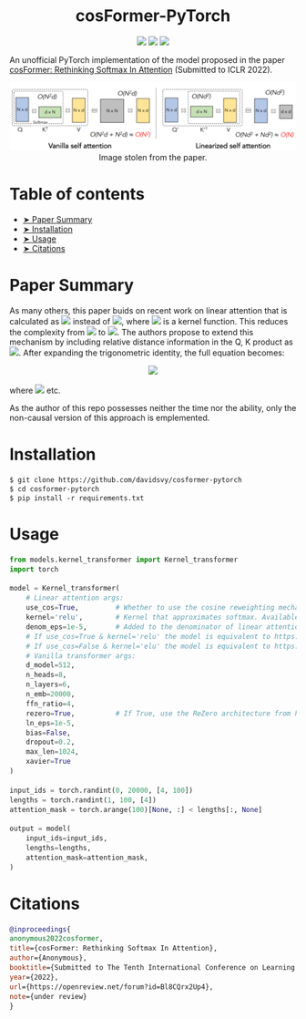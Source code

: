 <h1 align="center">
  <b>cosFormer-PyTorch</b><br>
</h1>

<p align="center">
      <a href="https://www.python.org/">
        <img src="https://img.shields.io/badge/python-3.7-blue.svg" /></a>
       <a href= "https://pytorch.org/">
        <img src="https://img.shields.io/badge/PyTorch-1.9-FF0000.svg" /></a>
       <a href= "https://github.com/davidsvy/cosformer-pytorch/blob/main/LICENSE">
        <img src="https://img.shields.io/badge/license-MIT-white.svg" /></a>
</p>

An unofficial PyTorch implementation of the model proposed in the paper [cosFormer: Rethinking Softmax In Attention](https://openreview.net/pdf?id=Bl8CQrx2Up4) (Submitted to ICLR 2022).



<p align="center">
  <img src="assets/matrix.png" />
  Image stolen from the paper.
</p>




Table of contents
===

<!--ts-->
  * [➤ Paper Summary](#paper-summary)
  * [➤ Installation](#installation)
  * [➤ Usage](#usage)
  * [➤ Citations](#citations)
<!--te-->

Paper Summary
===

As many others, this paper buids on recent work on linear attention that is calculated as <img src="https://render.githubusercontent.com/render/math?math=\phi(Q) \left(\phi(K)^T V\right)"> instead of <img src="https://render.githubusercontent.com/render/math?math=\text{softmax}\left(Q K^T\right)V">, where <img src="https://render.githubusercontent.com/render/math?math=\phi"> is a kernel function. This reduces the complexity from <img src="https://render.githubusercontent.com/render/math?math=\mathcal{O}(N^2 D)"> to <img src="https://render.githubusercontent.com/render/math?math=\mathcal{O}(ND^2)">. The authors propose to extend this mechanism by including relative distance information in the Q, K product as <img src="https://render.githubusercontent.com/render/math?math=\phi(Q_i)\phi(K_j)^T\cos\left(\frac{\pi}{2}\times\frac{i-j}{M}\right)">. After expanding the trigonometric identity, the full equation becomes:

<p align="center">
  <img src="https://render.githubusercontent.com/render/math?math=\text{Attention}(Q, K, V)  =  Q^{\cos} \left(K^{\cos} V\right) %2B Q^{\sin} \left(K^{\sin} V\right)">
</p>

where <img src="https://render.githubusercontent.com/render/math?math=Q_i^{\cos} = \phi(Q_i)\cos\left(\frac{\pi i}{2M}\right), Q_i^{\sin} = \phi(Q_i)\sin\left(\frac{\pi i}{2M}\right)"> etc.

As the author of this repo possesses neither the time nor the ability, only the non-causal version of this approach is emplemented.





Installation
===
```
$ git clone https://github.com/davidsvy/cosformer-pytorch
$ cd cosformer-pytorch
$ pip install -r requirements.txt
```

Usage
===

```python
from models.kernel_transformer import Kernel_transformer
import torch

model = Kernel_transformer(
    # Linear attention args:
    use_cos=True,         # Whether to use the cosine reweighting mechanism prposed in the paper.
    kernel='relu',        # Kernel that approximates softmax. Available options are 'relu' and 'elu'.
    denom_eps=1e-5,       # Added to the denominator of linear attention for numerical stability.
    # If use_cos=True & kernel='relu' the model is equivalent to https://openreview.net/pdf?id=Bl8CQrx2Up4
    # If use_cos=False & kernel='elu' the model is equivalent to https://arxiv.org/pdf/2006.16236.pdf
    # Vanilla transformer args:
    d_model=512,
    n_heads=8, 
    n_layers=6,
    n_emb=20000, 
    ffn_ratio=4, 
    rezero=True,          # If True, use the ReZero architecture from https://arxiv.org/pdf/2003.04887.pdf, else the Pre-LN architecture from https://arxiv.org/pdf/2002.04745.pdf
    ln_eps=1e-5, 
    bias=False, 
    dropout=0.2, 
    max_len=1024, 
    xavier=True
)

input_ids = torch.randint(0, 20000, [4, 100])
lengths = torch.randint(1, 100, [4])
attention_mask = torch.arange(100)[None, :] < lengths[:, None]

output = model(
    input_ids=input_ids,
    lengths=lengths,
    attention_mask=attention_mask,
)
```


Citations
===

```bibtex
@inproceedings{
anonymous2022cosformer,
title={cosFormer: Rethinking Softmax In Attention},
author={Anonymous},
booktitle={Submitted to The Tenth International Conference on Learning Representations },
year={2022},
url={https://openreview.net/forum?id=Bl8CQrx2Up4},
note={under review}
}
```

